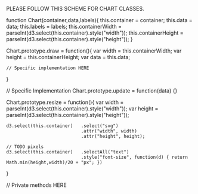 PLEASE FOLLOW THIS SCHEME FOR CHART CLASSES.

function Chart(container,data,labels){
	this.container = container;
	this.data = data;
	this.labels = labels;
	this.containerWidth = parseInt(d3.select(this.container).style("width"));
	this.containerHeight = parseInt(d3.select(this.container).style("height"));
}

Chart.prototype.draw = function(){
  	var width = this.containerWidth;
  	var height = this.containerHeight;
  	var data = this.data; 	

  	// Specific implementation HERE
}

// Specific Implementation
Chart.prototype.update = function(data) {}

Chart.prototype.resize = function(){
	var width = parseInt(d3.select(this.container).style("width"));
	var height = parseInt(d3.select(this.container).style("height"));
	
	d3.select(this.container)	.select("svg")	
								.attr("width", width)
								.attr("height", height);

	// TODO pixels
	d3.select(this.container)	.selectAll("text")
								.style("font-size", function(d) { return Math.min(height,width)/20 + "px"; })
}

// Private methods HERE
